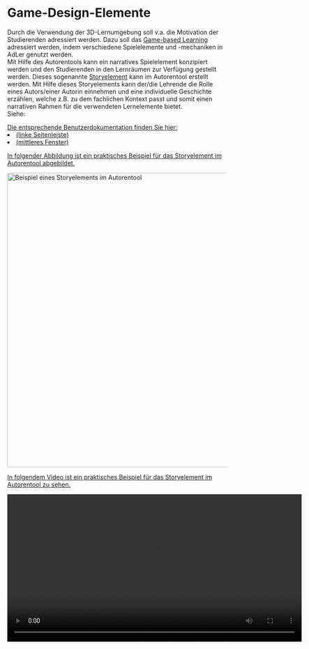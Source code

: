 # Game-Design-Elemente

<show-structure/>
<p>
    Durch die Verwendung der 3D-Lernumgebung soll v.a. die Motivation der Studierenden adressiert werden. 
    Dazu soll das <a href="Game-based-Learning-GE.md">Game-based Learning</a> adressiert werden, 
    indem verschiedene Spielelemente und -mechaniken in AdLer genutzt werden. <br/>
    Mit Hilfe des Autorentools kann ein narratives Spielelement konzipiert werden und den Studierenden 
    in den Lernräumen zur Verfügung gestellt werden. Dieses sogenannte <a href="Storyelement-GE.md">Storyelement</a> 
    kann im Autorentool erstellt werden. Mit Hilfe dieses Storyelements kann der/die Lehrende die Rolle 
    eines Autors/einer Autorin einnehmen und eine individuelle Geschichte erzählen, 
    welche z.B. zu dem fachlichen Kontext passt und somit einen narrativen Rahmen für die verwendeten Lernelemente bietet.<br/>
    Siehe: <a href="ManualAuthoringSoftwarekomponentenArbeitsflaecheLinkeSidebarAngabenZuStoryelementen.topic"/>
</p>
<procedure title="Praktisches Beispiel zum Storyelement (Autorentool)" id="praktisches-Beispiel">
    <tip>Die entsprechende Benutzerdokumentation finden Sie hier: 
        <list>
            <li>
                <a href="ManualAuthoringBedienungArbeitsflaecheLinkeSidebarStoryelementErstellen.topic"/> (linke Seitenleiste)
            </li>
            <li>
                <a href="ManualAuthoringBedienungArbeitsflaecheMittleresFensterStoryelementErstellen.topic"/> (mittleres Fenster)
            </li>
        </list>
    </tip>
    <p>In folgender Abbildung ist ein praktisches Beispiel für das Storyelement im Autorentool abgebildet.</p>
    <img src="imageManualDidaktik_Abbildung_Storyelement_Autorentool.JPG" alt="Beispiel eines Storyelements im Autorentool" width="675"/>
    <br/>
    <p>In folgendem Video ist ein praktisches Beispiel für das Storyelement im Autorentool zu sehen.</p>
    <video src="videoManualDidaktik_Storyelement_Autorentool.mp4" alt="Beispiel-Video eines Storyelements im Autorentool" preview-src="videoManualDidaktik_Storyelement_Autorentool.png" width="675"/>
</procedure>